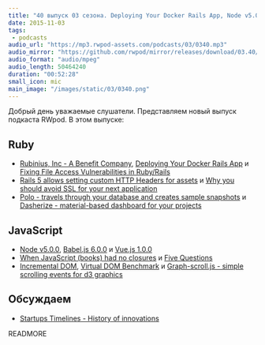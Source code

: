 ```yaml
---
title: "40 выпуск 03 сезона. Deploying Your Docker Rails App, Node v5.0.0, Babel.js 6, Vue.js 1.0.0, Graph-scroll.js и прочее"
date: 2015-11-03
tags:
 - podcasts
audio_url: "https://mp3.rwpod-assets.com/podcasts/03/0340.mp3"
audio_mirror: "https://github.com/rwpod/mirror/releases/download/03.40/0340.mp3"
audio_format: "audio/mpeg"
audio_length: 50464240
duration: "00:52:28"
small_icon: mic
main_image: "/images/static/03/0340.png"
---
```


Добрый день уважаемые слушатели. Представляем новый выпуск подкаста RWpod. В этом выпуске:

## Ruby

 - [Rubinius, Inc - A Benefit Company](http://rubini.us/2015/10/27/rubinius-inc-a-benefit-company/), [Deploying Your Docker Rails App](http://blog.codeship.com/deploying-docker-rails-app/) и [Fixing File Access Vulnerabilities in Ruby/Rails](http://gavinmiller.io/2015/fixing-file-access-vulnerabilities-in-ruby-and-rails/)
 - [Rails 5 allows setting custom HTTP Headers for assets](http://blog.bigbinary.com/2015/10/31/rails-5-allows-setting-custom-http-headers-for-assets.html) и [Why you should avoid SSL for your next application](https://www.cossacklabs.com/avoid-ssl-for-your-next-app.html)
 - [Polo - travels through your database and creates sample snapshots](https://github.com/IFTTT/polo) и [Dasherize - material-based dashboard for your projects](https://www.dasherize.com/)


## JavaScript

 - [Node v5.0.0](https://nodejs.org/en/blog/release/v5.0.0/), [Babel.js 6.0.0](http://babeljs.io/blog/2015/10/29/6.0.0/) и [Vue.js 1.0.0](http://vuejs.org/2015/10/26/1.0.0-release/)
 - [When JavaScript (books) had no closures](http://itturnsout.com/when-javascript-books-had-no-closures/) и [Five Questions](http://rmurphey.com/blog/2015/10/08/five-questions/)
 - [Incremental DOM](http://google.github.io/incremental-dom/#about), [Virtual DOM Benchmark](http://vdom-benchmark.github.io/vdom-benchmark/) и [Graph-scroll.js - simple scrolling events for d3 graphics](http://1wheel.github.io/graph-scroll/)

## Обсуждаем

 - [Startups Timelines - History of innovations](http://www.startlin.es/)

READMORE

